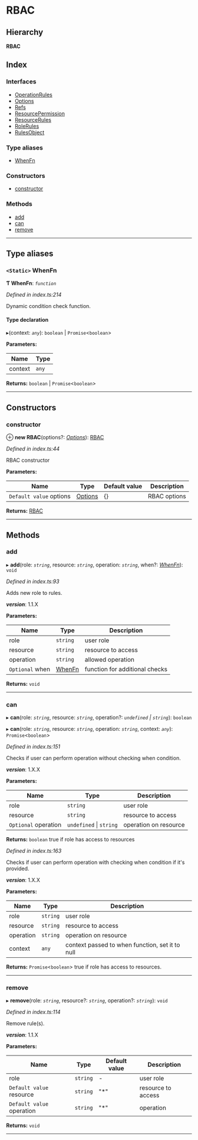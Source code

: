 
#  RBAC

## Hierarchy

**RBAC**

## Index

### Interfaces

* [OperationRules](interfaces/rbac.operationrules.md)
* [Options](interfaces/rbac.options.md)
* [Refs](interfaces/rbac.refs.md)
* [ResourcePermission](interfaces/rbac.resourcepermission.md)
* [ResourceRules](interfaces/rbac.resourcerules.md)
* [RoleRules](interfaces/rbac.rolerules.md)
* [RulesObject](interfaces/rbac.rulesobject.md)

### Type aliases

* [WhenFn](#whenfn)

### Constructors

* [constructor](#constructor)

### Methods

* [add](#add)
* [can](#can)
* [remove](#remove)

---

## Type aliases

<a id="whenfn"></a>

### `<Static>` WhenFn

**Ƭ WhenFn**: *`function`*

*Defined in index.ts:214*

Dynamic condition check function.

#### Type declaration
▸(context: *`any`*): `boolean` \| `Promise`<`boolean`>

**Parameters:**

| Name | Type |
| ------ | ------ |
| context | `any` |

**Returns:** `boolean` \| `Promise`<`boolean`>

___

## Constructors

<a id="constructor"></a>

###  constructor

⊕ **new RBAC**(options?: *[Options](interfaces/rbac.options.md)*): [RBAC]()

*Defined in index.ts:44*

RBAC constructor

**Parameters:**

| Name | Type | Default value | Description |
| ------ | ------ | ------ | ------ |
| `Default value` options | [Options](interfaces/rbac.options.md) |  {} |  RBAC options |

**Returns:** [RBAC]()

___

## Methods

<a id="add"></a>

###  add

▸ **add**(role: *`string`*, resource: *`string`*, operation: *`string`*, when?: *[WhenFn](#whenfn)*): `void`

*Defined in index.ts:93*

Adds new role to rules.

*__version__*: 1.1.X

**Parameters:**

| Name | Type | Description |
| ------ | ------ | ------ |
| role | `string` |  user role |
| resource | `string` |  resource to access |
| operation | `string` |  allowed operation |
| `Optional` when | [WhenFn](#whenfn) |  function for additional checks |

**Returns:** `void`

___
<a id="can"></a>

###  can

▸ **can**(role: *`string`*, resource: *`string`*, operation?: *`undefined` \| `string`*): `boolean`

▸ **can**(role: *`string`*, resource: *`string`*, operation: *`string`*, context: *`any`*): `Promise`<`boolean`>

*Defined in index.ts:151*

Checks if user can perform operation without checking when condition.

*__version__*: 1.X.X

**Parameters:**

| Name | Type | Description |
| ------ | ------ | ------ |
| role | `string` |  user role |
| resource | `string` |  resource to access |
| `Optional` operation | `undefined` \| `string` |  operation on resource |

**Returns:** `boolean`
true if role has access to resources

*Defined in index.ts:163*

Checks if user can perform operation with checking when condition if it's provided.

*__version__*: 1.X.X

**Parameters:**

| Name | Type | Description |
| ------ | ------ | ------ |
| role | `string` |  user role |
| resource | `string` |  resource to access |
| operation | `string` |  operation on resource |
| context | `any` |  context passed to when function, set it to null |

**Returns:** `Promise`<`boolean`>
true if role has access to resources.

___
<a id="remove"></a>

###  remove

▸ **remove**(role: *`string`*, resource?: *`string`*, operation?: *`string`*): `void`

*Defined in index.ts:114*

Remove rule(s).

*__version__*: 1.1.X

**Parameters:**

| Name | Type | Default value | Description |
| ------ | ------ | ------ | ------ |
| role | `string` | - |  user role |
| `Default value` resource | `string` | &quot;*&quot; |  resource to access |
| `Default value` operation | `string` | &quot;*&quot; |  operation |

**Returns:** `void`

___

